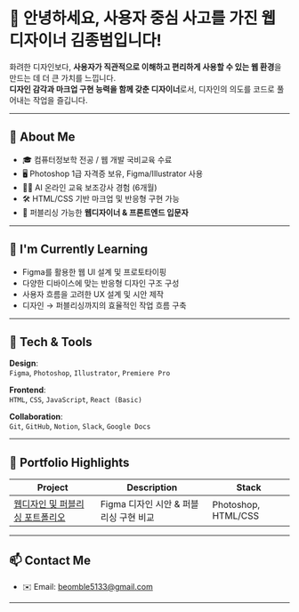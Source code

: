# 👋 안녕하세요, 사용자 중심 사고를 가진 웹디자이너 김종범입니다!

화려한 디자인보다, **사용자가 직관적으로 이해하고 편리하게 사용할 수 있는 웹 환경**을 만드는 데 더 큰 가치를 느낍니다.  
**디자인 감각과 마크업 구현 능력을 함께 갖춘 디자이너**로서, 디자인의 의도를 코드로 풀어내는 작업을 즐깁니다.

---

## 💼 About Me
- 🎓 컴퓨터정보학 전공 / 웹 개발 국비교육 수료
- 🖥 Photoshop 1급 자격증 보유, Figma/Illustrator 사용
- 🧑‍🏫 AI 온라인 교육 보조강사 경험 (6개월)
- 🛠 HTML/CSS 기반 마크업 및 반응형 구현 가능
- 📌 퍼블리싱 가능한 **웹디자이너 & 프론트엔드 입문자**

---

## 🌱 I'm Currently Learning
- Figma를 활용한 웹 UI 설계 및 프로토타이핑
- 다양한 디바이스에 맞는 반응형 디자인 구조 구성
- 사용자 흐름을 고려한 UX 설계 및 시안 제작
- 디자인 → 퍼블리싱까지의 효율적인 작업 흐름 구축
  
---

## 🧰 Tech & Tools
**Design**:  
`Figma`, `Photoshop`, `Illustrator`, `Premiere Pro`

**Frontend**:  
`HTML`, `CSS`, `JavaScript`, `React (Basic)`

**Collaboration**:  
`Git`, `GitHub`, `Notion`, `Slack`, `Google Docs`

---

## 📂 Portfolio Highlights

| Project | Description | Stack |
|--------|-------------|-------|
| [웹디자인 및 퍼블리싱 포트폴리오](https://github.com/yeominhye/acornProject) | Figma 디자인 시안 & 퍼블리싱 구현 비교 | Photoshop, HTML/CSS |

---

## 📫 Contact Me
- ✉️ Email: beomble5133@gmail.com
---
